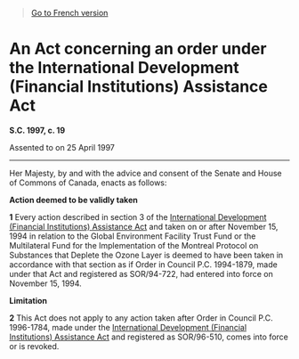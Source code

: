 > [Go to French version](/fr/Lois/Lois%20du%20Canada/1997/ch.%2019.md)

# An Act concerning an order under the International Development (Financial Institutions) Assistance Act

**S.C. 1997, c. 19**


Assented to on 25 April 1997

----------



Her Majesty, by and with the advice and consent of the Senate and House of Commons of Canada, enacts as follows:






**Action deemed to be validly taken**

**1** Every action described in section 3 of the [International Development (Financial Institutions) Assistance Act](/en/Acts/Revised%20Statutes%20of%20Canada/I/I-18.md) and taken on or after November 15, 1994 in relation to the Global Environment Facility Trust Fund or the Multilateral Fund for the Implementation of the Montreal Protocol on Substances that Deplete the Ozone Layer is deemed to have been taken in accordance with that section as if Order in Council P.C. 1994-1879, made under that Act and registered as SOR/94-722, had entered into force on November 15, 1994.




**Limitation**

**2** This Act does not apply to any action taken after Order in Council P.C. 1996-1784, made under the [International Development (Financial Institutions) Assistance Act](/en/Acts/Revised%20Statutes%20of%20Canada/I/I-18.md) and registered as SOR/96-510, comes into force or is revoked.


